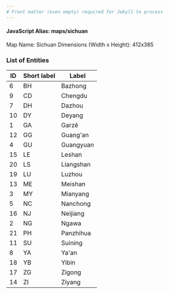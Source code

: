 ```yaml
---
# Front matter (even empty) required for Jekyll to process
---
```


#### JavaScript Alias: maps/sichuan

Map Name: Sichuan
Dimensions (Width x Height): 412x385





### List of Entities

ID | Short label | Label
---|---|---|
6|BH|Bazhong
9|CD|Chengdu
7|DH|Dazhou
10|DY|Deyang
1|GA|Garzê
12|GG|Guang'an
4|GU|Guangyuan
15|LE|Leshan
20|LS|Liangshan
19|LU|Luzhou
13|ME|Meishan
3|MY|Mianyang
5|NC|Nanchong
16|NJ|Neijiang
2|NG|Ngawa
21|PH|Panzhihua
11|SU|Suining
8|YA|Ya'an
18|YB|Yibin
17|ZG|Zigong
14|ZI|Ziyang

